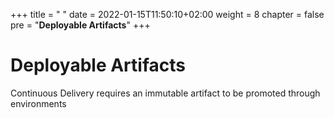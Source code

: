 +++
title = " "
date = 2022-01-15T11:50:10+02:00
weight = 8
chapter = false
pre = "<b>Deployable Artifacts</b>"
+++

# Deployable Artifacts 

Continuous Delivery requires an immutable artifact to be promoted through environments